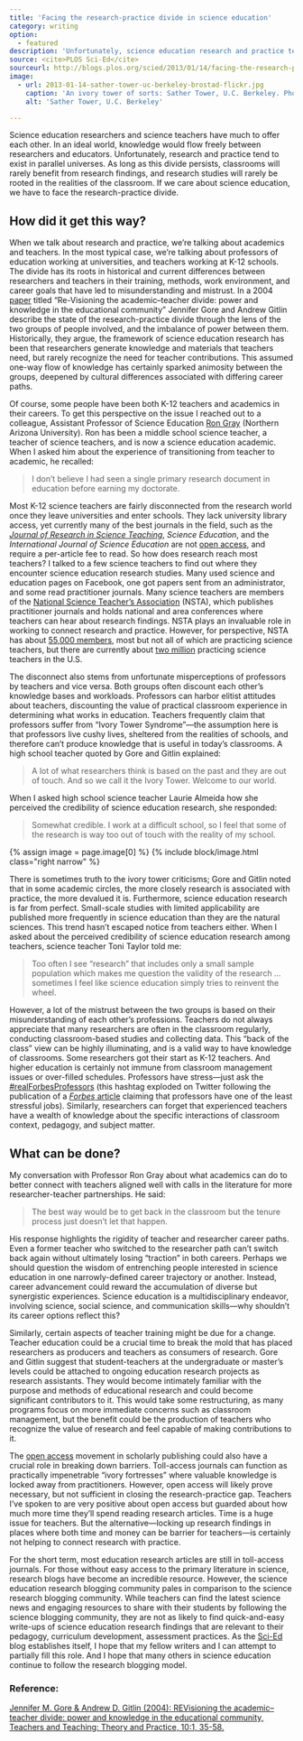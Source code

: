 ```yaml
---
title: 'Facing the research-practice divide in science education'
category: writing
option:
  - featured
description: 'Unfortunately, science education research and practice tend to exist in parallel universes. If we care about science education, we have to face the research-practice divide.'
source: <cite>PLOS Sci-Ed</cite>
sourceurl: http://blogs.plos.org/scied/2013/01/14/facing-the-research-practice-divide-in-science-education/
image:
  - url: 2013-01-14-sather-tower-uc-berkeley-brostad-flickr.jpg
    caption: 'An ivory tower of sorts: Sather Tower, U.C. Berkeley. Photo by [Bernt Rostad on Flickr](http://www.flickr.com/photos/brostad/2878353059/)'
    alt: 'Sather Tower, U.C. Berkeley'

---
```


Science education researchers and science teachers have much to offer each other. In an ideal world, knowledge would flow freely between researchers and educators. Unfortunately, research and practice tend to exist in parallel universes. As long as this divide persists, classrooms will rarely benefit from research findings, and research studies will rarely be rooted in the realities of the classroom. If we care about science education, we have to face the research-practice divide.

## How did it get this way?

When we talk about research and practice, we’re talking about academics and teachers. In the most typical case, we’re talking about professors of education working at universities, and teachers working at K-12 schools. The divide has its roots in historical and current differences between researchers and teachers in their training, methods, work environment, and career goals that have led to misunderstanding and mistrust. In a 2004 [paper](http://www.tandfonline.com/doi/abs/10.1080/13540600320000170918#.UeGz5D5UM0M) titled “Re-Visioning the academic–teacher divide: power and knowledge in the educational community” Jennifer Gore and Andrew Gitlin describe the state of the research-practice divide through the lens of the two groups of people involved, and the imbalance of power between them. Historically, they argue, the framework of science education research has been that researchers generate knowledge and materials that teachers need, but rarely recognize the need for teacher contributions. This assumed one-way flow of knowledge has certainly sparked animosity between the groups, deepened by cultural differences associated with differing career paths.

Of course, some people have been both K-12 teachers and academics in their careers. To get this perspective on the issue I reached out to a colleague, Assistant Professor of Science Education [Ron Gray](http://rongray.net/) (Northern Arizona University). Ron has been a middle school science teacher, a teacher of science teachers, and is now a science education academic. When I asked him about the experience of transitioning from teacher to academic, he recalled:

> I don’t believe I had seen a single primary research document in education before earning my doctorate.

Most K-12 science teachers are fairly disconnected from the research world once they leave universities and enter schools. They lack university library access, yet currently many of the best journals in the field, such as the *[Journal of Research in Science Teaching](http://onlinelibrary.wiley.com/journal/10.1002/%28ISSN%291098-2736)*, *Science Education*, and the *International Journal of Science Education* are not [open access](http://en.wikipedia.org/wiki/Open_access), and require a per-article fee to read. So how does research reach most teachers? I talked to a few science teachers to find out where they encounter science education research studies. Many used science and education pages on Facebook, one got papers sent from an administrator, and some read practitioner journals. Many science teachers are members of the [National Science Teacher’s Association](http://www.nsta.org/) (NSTA), which publishes practitioner journals and holds national and area conferences where teachers can hear about research findings. NSTA plays an invaluable role in working to connect research and practice. However, for perspective, NSTA has about [55,000 members](http://www.nsta.org/about/olpa/faq.aspx), most but not all of which are practicing science teachers, but there are currently about [two million](http://www.nsta.org/about/olpa/faq.aspx) practicing science teachers in the U.S.

The disconnect also stems from unfortunate misperceptions of professors by teachers and vice versa. Both groups often discount each other’s knowledge bases and workloads. Professors can harbor elitist attitudes about teachers, discounting the value of practical classroom experience in determining what works in education. Teachers frequently claim that professors suffer from “Ivory Tower Syndrome”—the assumption here is that professors live cushy lives, sheltered from the realities of schools, and therefore can’t produce knowledge that is useful in today’s classrooms. A high school teacher quoted by Gore and Gitlin explained:

> A lot of what researchers think is based on the past and they are out of touch. And so we call it the Ivory Tower. Welcome to our world.

When I asked high school science teacher Laurie Almeida how she perceived the credibility of science education research, she responded:

> Somewhat credible. I work at a difficult school, so I feel that some of the research is way too out of touch with the reality of my school.

{% assign image = page.image[0] %}
{% include block/image.html class="right narrow" %}

There is sometimes truth to the ivory tower criticisms; Gore and Gitlin noted that in some academic circles, the more closely research is associated with practice, the more devalued it is. Furthermore, science education research is far from perfect. Small-scale studies with limited applicability are published more frequently in science education than they are the natural sciences. This trend hasn’t escaped notice from teachers either. When I asked about the perceived credibility of science education research among teachers, science teacher Toni Taylor told me:

> Too often I see “research” that includes only a small sample population which makes me question the validity of the research … sometimes I feel like science education simply tries to reinvent the wheel.

However, a lot of the mistrust between the two groups is based on their misunderstanding of each other’s professions. Teachers do not always appreciate that many researchers are often in the classroom regularly, conducting classroom-based studies and collecting data. This “back of the class” view can be highly illuminating, and is a valid way to have knowledge of classrooms. Some researchers got their start as K-12 teachers. And higher education is certainly not immune from classroom management issues or over-filled schedules. Professors have stress—just ask the [#realForbesProfessors](https://twitter.com/search?q=%23realforbesprofessors&src=typd) (this hashtag exploded on Twitter following the publication of a [*Forbes* article](http://www.forbes.com/sites/susanadams/2013/01/03/the-least-stressful-jobs-of-2013/) claiming that professors have one of the least stressful jobs). Similarly, researchers can forget that experienced teachers have a wealth of knowledge about the specific interactions of classroom context, pedagogy, and subject matter.

## What can be done?

My conversation with Professor Ron Gray about what academics can do to better connect with teachers aligned well with calls in the literature for more researcher-teacher partnerships. He said:

> The best way would be to get back in the classroom but the tenure process just doesn’t let that happen.

His response highlights the rigidity of teacher and researcher career paths. Even a former teacher who switched to the researcher path can’t switch back again without ultimately losing “traction” in both careers. Perhaps we should question the wisdom of entrenching people interested in science education in one narrowly-defined career trajectory or another. Instead, career advancement could reward the accumulation of diverse but synergistic experiences. Science education is a multidisciplinary endeavor, involving science, social science, and communication skills—why shouldn’t its career options reflect this?

Similarly, certain aspects of teacher training might be due for a change. Teacher education could be a crucial time to break the mold  that has placed researchers as producers and teachers as consumers of research. Gore and Gitlin suggest that student-teachers at the undergraduate or master’s levels could be attached to ongoing education research projects as research assistants. They would become intimately familiar with the purpose and methods of educational research and could become significant contributors to it. This would take some restructuring, as many programs focus on more immediate concerns such as classroom management, but the benefit could be the production of teachers who recognize the value of research and feel capable of making contributions to it.

The [open access](http://www.plos.org/about/open-access/) movement in scholarly publishing could also have a crucial role in breaking down barriers. Toll-access journals can function as practically impenetrable “ivory fortresses” where valuable knowledge is locked away from practitioners. However, open access will likely prove necessary, but not sufficient in closing the research-practice gap. Teachers I’ve spoken to are very positive about open access but guarded about how much more time they’ll spend reading research articles. Time is a huge issue for teachers. But the alternative—locking up research findings in places where both time and money can be barrier for teachers—is certainly not helping to connect research with practice.

For the short term, most education research articles are still in toll-access journals. For those without easy access to the primary literature in science, research blogs have become an incredible resource. However, the science education research blogging community pales in comparison to the science research blogging community. While teachers can find the latest science news and engaging resources to share with their students by following the science blogging community, they are not as likely to find quick-and-easy write-ups of science education research findings that are relevant to their pedagogy, curriculum development, assessment practices. As the [Sci-Ed](http://blogs.plos.org/scied/) blog establishes itself, I hope that my fellow writers and I can attempt to partially fill this role. And I hope that many others in science education continue to follow the research blogging model.

### Reference:

[Jennifer M. Gore & Andrew D. Gitlin (2004): REVisioning the academic–teacher divide: power and knowledge in the educational community, Teachers and Teaching: Theory and Practice, 10:1, 35-58.](http://www.tandfonline.com/doi/abs/10.1080/13540600320000170918#.UeG4zz5UM0M)

